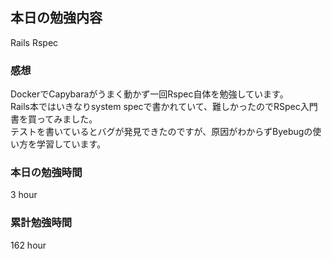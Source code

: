 ## 本日の勉強内容

Rails Rspec

### 感想

DockerでCapybaraがうまく動かず一回Rspec自体を勉強しています。  
Rails本ではいきなりsystem specで書かれていて、難しかったのでRSpec入門書を買ってみました。  
テストを書いているとバグが発見できたのですが、原因がわからずByebugの使い方を学習しています。  

### 本日の勉強時間

3 hour

### 累計勉強時間

162 hour
